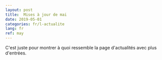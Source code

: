 ```yaml
---
layout: post
title:  Mises à jour de mai
date: 2019-05-01
categories: fr/l-actualite
lang: fr
ref: may
---
```

C'est juste pour montrer à quoi ressemble la page d'actualités avec plus d'entrées.
